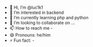 - 👋 Hi, I’m @luc1k1
- 👀 I’m interested in backend
- 🌱 I’m currently learning php and python
- 💞️ I’m looking to collaborate on ...
- 📫 How to reach me -
- 😄 Pronouns: he/him
- ⚡ Fun fact: -

<!---
luc1k1/luc1k1 is a ✨ special ✨ repository because its `README.md` (this file) appears on your GitHub profile.
You can click the Preview link to take a look at your changes.
--->
